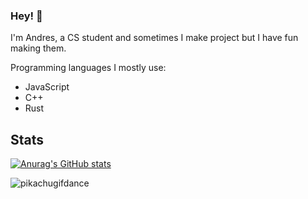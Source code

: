 ### Hey! 👋


I'm Andres, a CS student and sometimes I make project but I have fun making them.

Programming languages I mostly use:
- JavaScript
- C++
- Rust

## Stats

[![Anurag's GitHub stats](https://github-readme-stats.vercel.app/api?username=IntoTheVertex&show_icons=true&theme=tokyonight)](https://github.com/anuraghazra/github-readme-stats)

![pikachugifdance](https://c.tenor.com/rt2qSDNvVEQAAAAj/pikachu-dance.gifcute-gif-15783473)

